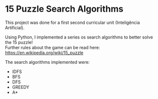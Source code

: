 # 15 Puzzle Search Algorithms

This project was done for a first second curricular unit (Inteligência Artificial).

Using Python, I implemented a series os search algorithms to better solve the 15 puzzle!<br>
Further rules about the game can be read here: https://en.wikipedia.org/wiki/15_puzzle

The search algorithms implemented were:
- IDFS
- BFS
- DFS
- GREEDY
- A*
